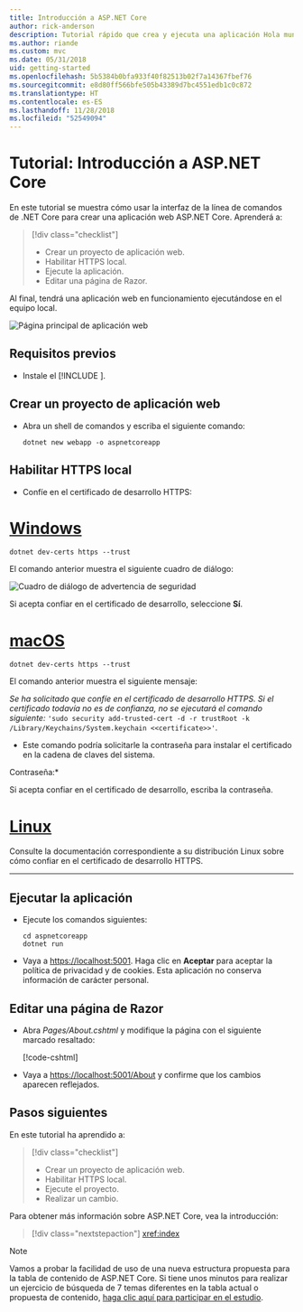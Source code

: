 ```yaml
---
title: Introducción a ASP.NET Core
author: rick-anderson
description: Tutorial rápido que crea y ejecuta una aplicación Hola mundo sencilla mediante ASP.NET Core.
ms.author: riande
ms.custom: mvc
ms.date: 05/31/2018
uid: getting-started
ms.openlocfilehash: 5b5384b0bfa933f40f82513b02f7a14367fbef76
ms.sourcegitcommit: e8d80ff566bfe505b43389d7bc4551edb1c0c872
ms.translationtype: HT
ms.contentlocale: es-ES
ms.lasthandoff: 11/28/2018
ms.locfileid: "52549094"
---
```

# <a name="tutorial-get-started-with-aspnet-core"></a>Tutorial: Introducción a ASP.NET Core

En este tutorial se muestra cómo usar la interfaz de la línea de comandos de .NET Core para crear una aplicación web ASP.NET Core. Aprenderá a:

> [!div class="checklist"]
> * Crear un proyecto de aplicación web.
> * Habilitar HTTPS local.
> * Ejecute la aplicación.
> * Editar una página de Razor.

Al final, tendrá una aplicación web en funcionamiento ejecutándose en el equipo local.

![Página principal de aplicación web](_static/home-page.png)


## <a name="prerequisites"></a>Requisitos previos

* Instale el [!INCLUDE [](~/includes/2.1-SDK.md)].

## <a name="create-a-web-app-project"></a>Crear un proyecto de aplicación web

* Abra un shell de comandos y escriba el siguiente comando:

   ```console
   dotnet new webapp -o aspnetcoreapp
   ```

## <a name="enable-local-https"></a>Habilitar HTTPS local

* Confíe en el certificado de desarrollo HTTPS:

# <a name="windowstabwindows"></a>[Windows](#tab/windows)

  ```console
  dotnet dev-certs https --trust
  ```

  El comando anterior muestra el siguiente cuadro de diálogo:

  ![Cuadro de diálogo de advertencia de seguridad](_static/cert.png)

  Si acepta confiar en el certificado de desarrollo, seleccione **Sí**.

# <a name="macostabmacos"></a>[macOS](#tab/macos)

  ```console
  dotnet dev-certs https --trust
  ```

  El comando anterior muestra el siguiente mensaje:

  *Se ha solicitado que confíe en el certificado de desarrollo HTTPS. Si el certificado todavía no es de confianza, no se ejecutará el comando siguiente:* `'sudo security add-trusted-cert -d -r trustRoot -k /Library/Keychains/System.keychain <<certificate>>'`.  
  * Este comando podría solicitarle la contraseña para instalar el certificado en la cadena de claves del sistema.
  
  Contraseña:*

  Si acepta confiar en el certificado de desarrollo, escriba la contraseña.

# <a name="linuxtablinux"></a>[Linux](#tab/linux)

  Consulte la documentación correspondiente a su distribución Linux sobre cómo confiar en el certificado de desarrollo HTTPS.
   
---

## <a name="run-the-app"></a>Ejecutar la aplicación

* Ejecute los comandos siguientes:

   ```console
   cd aspnetcoreapp
   dotnet run
   ```

* Vaya a [https://localhost:5001](https://localhost:5001). Haga clic en **Aceptar** para aceptar la política de privacidad y de cookies. Esta aplicación no conserva información de carácter personal.

## <a name="edit-a-razor-page"></a>Editar una página de Razor

* Abra *Pages/About.cshtml* y modifique la página con el siguiente marcado resaltado:

   [!code-cshtml[](sample/getting-started/about.cshtml?highlight=9)]

* Vaya a [https://localhost:5001/About](https://localhost:5001/About) y confirme que los cambios aparecen reflejados.

## <a name="next-steps"></a>Pasos siguientes

En este tutorial ha aprendido a:

> [!div class="checklist"]
> * Crear un proyecto de aplicación web.
> * Habilitar HTTPS local.
> * Ejecute el proyecto.
> * Realizar un cambio.

Para obtener más información sobre ASP.NET Core, vea la introducción:

> [!div class="nextstepaction"]
> <xref:index>



> [!NOTE]
> Vamos a probar la facilidad de uso de una nueva estructura propuesta para la tabla de contenido de ASP.NET Core.  Si tiene unos minutos para realizar un ejercicio de búsqueda de 7 temas diferentes en la tabla actual o propuesta de contenido, [haga clic aquí para participar en el estudio](https://dpk4xbh5.optimalworkshop.com/treejack/rps16hd5).